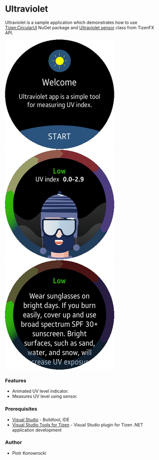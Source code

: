 # Ultraviolet
Ultraviolet is a sample application which demonstrates how to use [Tizen.CircularUI](https://samsung.github.io/Tizen.CircularUI/api/index.html) NuGet package and [Ultraviolet sensor](https://samsung.github.io/TizenFX/stable/api/Tizen.Sensor.UltravioletSensor.html) class from TizenFX API.

![Welcome Page / Main Page](./Screenshots/ultraviolet_welcome_screen.png)
![Main page](./Screenshots/ultraviolet_main_screen.png)
![Level description page](./Screenshots/ultraviolet_description_screen.png)

### Features
* Animated UV level indicator.
* Measures UV level using sensor.

### Prerequisites
* [Visual Studio](https://www.visualstudio.com/) - Buildtool, IDE
* [Visual Studio Tools for Tizen](https://docs.tizen.org/application/vstools/install) - Visual Studio plugin for Tizen .NET application development

### Author
* Piotr Konowrocki
